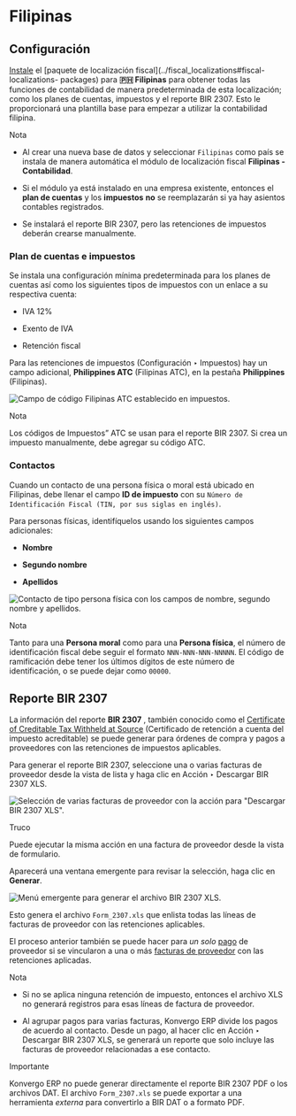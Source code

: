 # Filipinas

## Configuración

[Instale](../../general/apps_modules#general-install) el [paquete de
localización fiscal](../fiscal_localizations#fiscal-localizations-
packages) para **🇵🇭 Filipinas** para obtener todas las funciones de
contabilidad de manera predeterminada de esta localización; como los planes de
cuentas, impuestos y el reporte BIR 2307. Esto le proporcionará una plantilla
base para empezar a utilizar la contabilidad filipina.

<div class="alert alert-primary">
<p class="alert-title">
Nota</p><ul>
<li><p>Al crear una nueva base de datos y seleccionar <code>Filipinas</code> como país se instala de manera automática el módulo de localización fiscal <b>Filipinas - Contabilidad</b>.</p></li>
<li><p>Si el módulo ya está instalado en una empresa existente, entonces el <b>plan de cuentas</b> y los <b>impuestos</b> <b>no</b> se reemplazarán si ya hay asientos contables registrados.</p></li>
<li><p>Se instalará el reporte BIR 2307, pero las retenciones de impuestos deberán crearse manualmente.</p></li>
</ul>
</div>

### Plan de cuentas e impuestos

Se instala una configuración mínima predeterminada para los planes de cuentas
así como los siguientes tipos de impuestos con un enlace a su respectiva
cuenta:

  * IVA 12%

  * Exento de IVA

  * Retención fiscal

Para las retenciones de impuestos (Configuración ‣ Impuestos) hay un campo
adicional, **Philippines ATC** (Filipinas ATC), en la pestaña **Philippines**
(Filipinas).

![Campo de código Filipinas ATC establecido en impuestos.
](../../../_images/philippines-atc-code.png) <div class="alert alert-primary">
<p class="alert-title">
Nota</p><p>Los códigos de Impuestos” ATC se usan para el reporte BIR 2307. Si crea un impuesto manualmente, debe agregar su código ATC.</p>
</div>

### Contactos

Cuando un contacto de una persona física o moral está ubicado en Filipinas,
debe llenar el campo **ID de impuesto** con su `Número de Identificación
Fiscal (TIN, por sus siglas en inglés)`.

Para personas físicas, identifíquelos usando los siguientes campos
adicionales:

  * **Nombre**

  * **Segundo nombre**

  * **Apellidos**

![Contacto de tipo persona física con los campos de nombre, segundo nombre y
apellidos. ](../../../_images/philippines-contact-individual.png)
<div class="alert alert-primary">
<p class="alert-title">
Nota</p><p>Tanto para una <b>Persona moral</b> como para una <b>Persona física</b>, el número de identificación fiscal debe seguir el formato <code>NNN-NNN-NNN-NNNNN</code>. El código de ramificación debe tener los últimos dígitos de este número de identificación, o se puede dejar como <code>00000</code>.</p>
</div>

## Reporte BIR 2307

La información del reporte **BIR 2307** , también conocido como el
[Certificate of Creditable Tax Withheld at
Source](https://www.bir.gov.ph/index.php/bir-forms/certificates)
(Certificado de retención a cuenta del impuesto acreditable) se puede generar
para órdenes de compra y pagos a proveedores con las retenciones de impuestos
aplicables.

Para generar el reporte BIR 2307, seleccione una o varias facturas de
proveedor desde la vista de lista y haga clic en Acción ‣ Descargar BIR 2307
XLS.

![Selección de varias facturas de proveedor con la acción para "Descargar BIR
2307 XLS". ](../../../_images/philippines-multi-bill.png) <div class="alert alert-info">
<p class="alert-title">
Truco</p><p>Puede ejecutar la misma acción en una factura de proveedor desde la vista de formulario.</p>
</div>

Aparecerá una ventana emergente para revisar la selección, haga clic en
**Generar**.

![Menú emergente para generar el archivo BIR 2307 XLS.
](../../../_images/philippines-generate.png)

Esto genera el archivo `Form_2307.xls` que enlista todas las líneas de
facturas de proveedor con las retenciones aplicables.

El proceso anterior también se puede hacer para _un solo_
[pago](../accounting/payments) de proveedor si se vincularon a una o más
[facturas de proveedor](../accounting/payments) con las retenciones
aplicadas.

<div class="alert alert-primary">
<p class="alert-title">
Nota</p><ul>
<li><p>Si no se aplica ninguna retención de impuesto, entonces el archivo XLS no generará registros para esas líneas de factura de proveedor.</p></li>
<li><p>Al agrupar pagos para varias facturas, Konvergo ERP divide los pagos de acuerdo al contacto. Desde un pago, al hacer clic en Acción ‣ Descargar BIR 2307 XLS, se generará un reporte que solo incluye las facturas de proveedor relacionadas a ese contacto.</p></li>
</ul>
</div> <div class="alert alert-warning">
<p class="alert-title">
Importante</p><p>Konvergo ERP no puede generar directamente el reporte BIR 2307 PDF o los archivos DAT. El archivo <code>Form_2307.xls</code> se puede exportar a una herramienta <em>externa</em> para convertirlo a BIR DAT o a formato PDF.</p>
</div>

